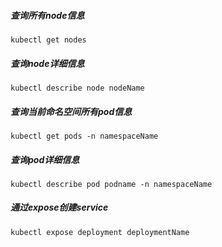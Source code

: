##### 查询所有node信息

```shell
kubectl get nodes
```



##### 查询node详细信息

```shell
kubectl describe node nodeName
```



##### 查询当前命名空间所有pod信息

```shell
kubectl get pods -n namespaceName
```



##### 查询pod详细信息

```shell
kubectl describe pod podname -n namespaceName
```



##### 通过expose创建service

```shell
kubectl expose deployment deploymentName
```


